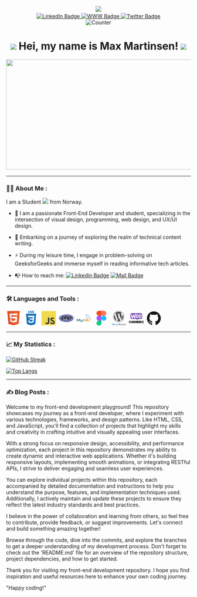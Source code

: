 <div id="header" align="center">
  <img src="https://media.giphy.com/media/Tgw604MyLJnDtbi4t0/giphy.gif" width="100"/>
  <div id="badges">
    <a href="https://www.linkedin.com/in/max-martinsen-87ba80241/">
      <img src="https://img.shields.io/badge/LinkedIn-blue?style=for-the-badge&logo=linkedin&logoColor=white" alt="LinkedIn Badge"/>
    </a>
    <a href="https://maxmartinsen.pw/">
      <img src="https://img.shields.io/badge/WWW-blue?style=for-the-badge&logo=www&logoColor=white" alt="WWW Badge"/>
    </a>
    <a href="https://www.facebook.com/profile.php?id=100010115868020">
      <img src="https://img.shields.io/badge/Facebook-blue?style=for-the-badge&logo=facebook&logoColor=white" alt="Twitter Badge"/>
    </a>
  </div>
  <img src="https://komarev.com/ghpvc/?username=MaxMartinsen&style=flat-square&color=blue" alt="Counter"/>
  <h1>
    <img src="https://media.giphy.com/media/hvRJCLFzcasrR4ia7z/giphy.gif" width="30px"/>
    Hei, my name is Max Martinsen!
    <img src="https://media.giphy.com/media/hvRJCLFzcasrR4ia7z/giphy.gif" width="30px"/>
  </h1>
</div>
<div id="baner" align="center">
  <img src="https://media.giphy.com/media/gh0RRgkTXedvF0pDc0/giphy.gif" width="600" height="300"/>
</div>

---

### :woman_technologist: About Me :
I am a Student <img src="https://media.giphy.com/media/WUlplcMpOCEmTGBtBW/giphy.gif" width="30"> from Norway.
- :dart: I am a passionate Front-End Developer and student, specializing in the intersection of visual design, programming, web design, and UX/UI design.

- :mechanical_arm: Embarking on a journey of exploring the realm of technical content writing.

- :zap: During my leisure time, I engage in problem-solving on GeeksforGeeks and immerse myself in reading informative tech articles.

- :mailbox_with_no_mail: How to reach me: [![Linkedin Badge](https://img.shields.io/badge/-MaxMartinsen-blue?style=flat&logo=Linkedin&logoColor=white)](https://www.linkedin.com/in/max-martinsen-87ba80241/) [![Mail Badge](https://img.shields.io/badge/-max.martinsen@hotmail.com-blue?style=flat&logo=microsoftoutlook&logoColor=white)](mailto:max.martinsen@hotmail.com)

---

### :hammer_and_wrench: Languages and Tools :
<div>
  <img src="https://github.com/devicons/devicon/blob/master/icons/html5/html5-original.svg" title="HTML5" alt="HTML" width="40" height="40"/>&nbsp;
  <img src="https://github.com/devicons/devicon/blob/master/icons/css3/css3-plain-wordmark.svg"  title="CSS3" alt="CSS" width="40" height="40"/>&nbsp;
  <img src="https://github.com/devicons/devicon/blob/master/icons/javascript/javascript-original.svg" title="JavaScript" alt="JavaScript" width="40" height="40"/>&nbsp;
  <img src="https://raw.githubusercontent.com/devicons/devicon/1119b9f84c0290e0f0b38982099a2bd027a48bf1/icons/php/php-original.svg" title="PHP" alt="PHP" width="40" height="40"/>&nbsp;
  <img src="https://github.com/devicons/devicon/blob/master/icons/mysql/mysql-original-wordmark.svg" title="MySQL"  alt="MySQL" width="40" height="40"/>&nbsp;
  <img src="https://raw.githubusercontent.com/devicons/devicon/1119b9f84c0290e0f0b38982099a2bd027a48bf1/icons/figma/figma-original.svg" title="Figma" alt="Figma" width="40" height="40"/>&nbsp;
  <img src="https://raw.githubusercontent.com/devicons/devicon/1119b9f84c0290e0f0b38982099a2bd027a48bf1/icons/wordpress/wordpress-original.svg" title="WordPress" alt="WordPress" width="40" height="40"/>&nbsp;
  <img src="https://raw.githubusercontent.com/devicons/devicon/1119b9f84c0290e0f0b38982099a2bd027a48bf1/icons/woocommerce/woocommerce-original-wordmark.svg" title="WooCommerce" alt="WooCommerce" width="40" height="40"/>&nbsp;
  <img src="https://raw.githubusercontent.com/devicons/devicon/1119b9f84c0290e0f0b38982099a2bd027a48bf1/icons/github/github-original.svg" title="GitHub" alt="GitHub" width="40" height="40"/>&nbsp;
</div>

---

### :chart_with_upwards_trend: My Statistics :

[![GitHub Streak](http://github-readme-streak-stats.herokuapp.com?user=MaxMartinsen&theme=react&hide_border=true)](https://git.io/streak-stats)

[![Top Langs](https://github-readme-stats.vercel.app/api/top-langs/?username=MaxMartinsen&layout=compact&theme=react)](https://github.com/anuraghazra/github-readme-stats)

---

### :writing_hand: Blog Posts :
Welcome to my front-end development playground! This repository showcases my journey as a front-end developer, where I experiment with various technologies, frameworks, and design patterns. Like HTML, CSS, and JavaScript, you'll find a collection of projects that highlight my skills and creativity in crafting intuitive and visually appealing user interfaces.

With a strong focus on responsive design, accessibility, and performance optimization, each project in this repository demonstrates my ability to create dynamic and interactive web applications. Whether it's building responsive layouts, implementing smooth animations, or integrating RESTful APIs, I strive to deliver engaging and seamless user experiences.

You can explore individual projects within this repository, each accompanied by detailed documentation and instructions to help you understand the purpose, features, and implementation techniques used. Additionally, I actively maintain and update these projects to ensure they reflect the latest industry standards and best practices.

I believe in the power of collaboration and learning from others, so feel free to contribute, provide feedback, or suggest improvements. Let's connect and build something amazing together!

Browse through the code, dive into the commits, and explore the branches to get a deeper understanding of my development process. Don't forget to check out the 'README.md' file for an overview of the repository structure, project dependencies, and how to get started.

Thank you for visiting my front-end development repository. I hope you find inspiration and useful resources here to enhance your own coding journey.

"Happy coding!"

